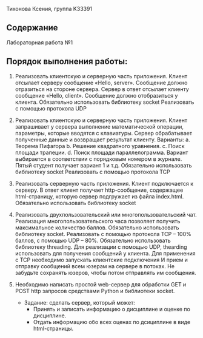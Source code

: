 Тихонова Ксения, группа K33391

## Содержание
Лабораторная работа №1

## Порядок выполнения работы:
1. Реализовать клиентскую и серверную часть приложения. Клиент отсылает серверу
сообщение «Hello, server». Сообщение должно отразиться на стороне сервера.
Сервер в ответ отсылает клиенту сообщение «Hello, client». Сообщение должно
отобразиться у клиента.
Обязательно использовать библиотеку socket
Реализовать с помощью протокола UDP

2. Реализовать клиентскую и серверную часть приложения. Клиент запрашивает у
сервера выполнение математической операции, параметры, которые вводятся с
клавиатуры. Сервер обрабатывает полученные данные и возвращает результат
клиенту. Варианты:
a. Теорема Пифагора
b. Решение квадратного уравнения.
c. Поиск площади трапеции.
d. Поиск площади параллелограмма.
Вариант выбирается в соответствии с порядковым номером в журнале. Пятый
студент получает вариант 1 и т.д.
Обязательно использовать библиотеку socket
Реализовать с помощью протокола TCP

3. Реализовать серверную часть приложения. Клиент подключается к серверу. В ответ
клиент получает http-сообщение, содержащее html-страницу, которую сервер
подгружает из файла index.html.
Обязательно использовать библиотеку socket

4. Реализовать двухпользовательский или многопользовательский чат. Реализация
многопользовательского часа позволяет получить максимальное количество
баллов.
Обязательно использовать библиотеку socket. Реализовать с помощью протокола TCP – 100% баллов, с помощью UDP – 80%.
Обязательно использовать библиотеку threading.
Для реализации с помощью UDP, thearding использовать для получения
сообщений у клиента.
Для применения с TCP необходимо запускать клиентские подключения И прием
и отправку сообщений всем юзерам на сервере в потоках. Не забудьте сохранять юзеров,
чтобы потом отправлять им сообщения.

5. Необходимо написать простой web-сервер для обработки GET и POST http
запросов средствами Python и библиотеки socket.

    - Задание: сделать сервер, который может:
        - Принять и записать информацию о дисциплине и оценке по дисциплине.
        - Отдать информацию обо всех оценах по дсициплине в виде html-страницы.